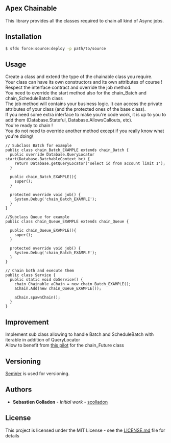 ## Apex Chainable

This library provides all the classes required to chain all kind of Async jobs.

## Installation

```bash
$ sfdx force:source:deploy -p path/to/source
```

## Usage

Create a class and extend the type of the chainable class you require.\
Your class can have its own constructors and its own attributes of course !\
Respect the interface contract and override the job method.\
You need to override the start method also for the chain_Batch and chain_ScheduleBatch class\
The job method will contains your business logic. It can access the private attributes of your class (and the protected ones of the base class).\
If you need some extra interface to make you're code work, it is up to you to add them (Database.Stateful, Database.AllowsCallouts, etc).\
You're ready to chain !\
You do not need to override another method except if you really know what you're doing\

```apex
// Subclass Batch for example
public class chain_Batch_EXAMPLE extends chain_Batch {
  public override Database.QueryLocator start(Database.BatchableContext bc) {
    return Database.getQueryLocator('select id from account limit 1');
  }

  public chain_Batch_EXAMPLE(){
    super();
  }

  protected override void job() {
    System.Debug('chain_Batch_EXAMPLE');
  }
}

//Subclass Queue for example
public class chain_Queue_EXAMPLE extends chain_Queue {

  public chain_Queue_EXAMPLE(){
    super();
  }

  protected override void job() {
    System.Debug('chain_Batch_EXAMPLE');
  }
}

// Chain both and execute them
public class Service {
  public static void doService() {
    chain_Chainable aChain = new chain_Batch_EXAMPLE();
    aChain.Add(new chain_Queue_EXAMPLE());

    aChain.spawnChain();
  }
}
```

## Improvement

Implement sub class allowing to handle Batch and ScheduleBatch with iterable in addition of QueryLocator\
Allow to benefit from [this pilot](https://developer.salesforce.com/docs/atlas.en-us.apexcode.meta/apexcode/apex_enhanced_future_overview.htm) for the chain_Future class

## Versioning

[SemVer](http://semver.org/) is used for versioning.

## Authors

- **Sebastien Colladon** - _Initial work_ - [scolladon](https://github.com/scolladon)

## License

This project is licensed under the MIT License - see the [LICENSE.md](LICENSE.md) file for details
